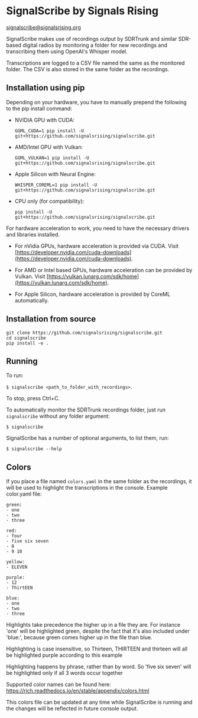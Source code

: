 # SignalScribe by Signals Rising
signalscribe@signalsrising.org

SignalScribe makes use of recordings output by SDRTrunk and similar SDR-based digital radios by monitoring a folder for new recordings and transcribing them using OpenAI's Whisper model.

Transcriptions are logged to a CSV file named the same as the monitored folder.
The CSV is also stored in the same folder as the recordings.

## Installation using pip

Depending on your hardware, you have to manually prepend the following to the pip install command:

- NVIDIA GPU with CUDA:
  ```
  GGML_CUDA=1 pip install -U git+https://github.com/signalsrising/signalscribe.git
  ```

- AMD/Intel GPU with Vulkan:
  ```
  GGML_VULKAN=1 pip install -U git+https://github.com/signalsrising/signalscribe.git
  ```

- Apple Silicon with Neural Engine:
  ```
  WHISPER_COREML=1 pip install -U git+https://github.com/signalsrising/signalscribe.git
  ```

- CPU only (for compatibility):
  ```
  pip install -U git+https://github.com/signalsrising/signalscribe.git
  ```
  
For hardware acceleration to work, you need to have the necessary drivers and libraries installed.

- For nVidia GPUs, hardware acceleration is provided via CUDA. Visit [https://developer.nvidia.com/cuda-downloads](https://developer.nvidia.com/cuda-downloads).

- For AMD or Intel based GPUs, hardware acceleration can be provided by Vulkan. Visit [https://vulkan.lunarg.com/sdk/home](https://vulkan.lunarg.com/sdk/home).

- For Apple Silicon, hardware acceleration is provided by CoreML automatically.


## Installation from source

```
git clone https://github.com/signalsrising/signalscribe.git
cd signalscribe
pip install -e .
```

## Running

To run:

`$ signalscribe <path_to_folder_with_recordings>`.

To stop, press Ctrl+C.

To automatically monitor the SDRTrunk recordings folder, just run `signalscribe` without any folder argument:

`$ signalscribe`

SignalScribe has a number of optional arguments, to list them, run:

`$ signalscribe --help`

## Colors

If you place a file named `colors.yaml` in the same folder as the recordings, it will be used to highlight the transcriptions in the console. Example color.yaml file:


```
green:
- one
- two
- three

red:
- four
- five six seven
- 8
- 9 10

yellow:
- ELEVEN

purple:
- 12
- ThirtEEN

blue:
- one
- two
- three
```

Highlights take precedence the higher up in a file they are.
For instance 'one' will be highlighted green, despite the fact that it's also included under 'blue:', because green comes higher up in the file than blue.

Highlighting is case insensitive, so Thirteen, THIRTEEN and thirteen will all be highlighted purple according to this example

Highlighting happens by phrase, rather than by word. So 'five six seven' will be highlighted only if all 3 words occur together

Supported color names can be found here: https://rich.readthedocs.io/en/stable/appendix/colors.html

This colors file can be updated at any time while SignalScribe is running and the changes will be reflected in future console output.
